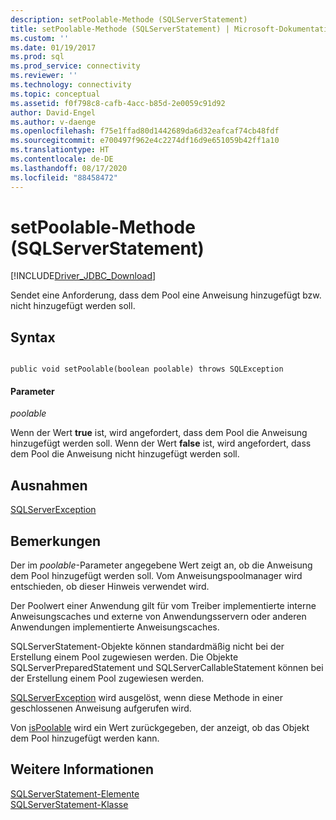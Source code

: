 ```yaml
---
description: setPoolable-Methode (SQLServerStatement)
title: setPoolable-Methode (SQLServerStatement) | Microsoft-Dokumentation
ms.custom: ''
ms.date: 01/19/2017
ms.prod: sql
ms.prod_service: connectivity
ms.reviewer: ''
ms.technology: connectivity
ms.topic: conceptual
ms.assetid: f0f798c8-cafb-4acc-b85d-2e0059c91d92
author: David-Engel
ms.author: v-daenge
ms.openlocfilehash: f75e1ffad80d1442689da6d32eafcaf74cb48fdf
ms.sourcegitcommit: e700497f962e4c2274df16d9e651059b42ff1a10
ms.translationtype: HT
ms.contentlocale: de-DE
ms.lasthandoff: 08/17/2020
ms.locfileid: "88458472"
---
```

# <a name="setpoolable-method-sqlserverstatement"></a>setPoolable-Methode (SQLServerStatement)
[!INCLUDE[Driver_JDBC_Download](../../../includes/driver_jdbc_download.md)]

  Sendet eine Anforderung, dass dem Pool eine Anweisung hinzugefügt bzw. nicht hinzugefügt werden soll.  
  
## <a name="syntax"></a>Syntax  
  
```  
  
public void setPoolable(boolean poolable) throws SQLException  
```  
  
#### <a name="parameters"></a>Parameter  
 *poolable*  
  
 Wenn der Wert **true** ist, wird angefordert, dass dem Pool die Anweisung hinzugefügt werden soll. Wenn der Wert **false** ist, wird angefordert, dass dem Pool die Anweisung nicht hinzugefügt werden soll.  
  
## <a name="exceptions"></a>Ausnahmen  
 [SQLServerException](../../../connect/jdbc/reference/sqlserverexception-class.md)  
  
## <a name="remarks"></a>Bemerkungen  
 Der im *poolable*-Parameter angegebene Wert zeigt an, ob die Anweisung dem Pool hinzugefügt werden soll. Vom Anweisungspoolmanager wird entschieden, ob dieser Hinweis verwendet wird.  
  
 Der Poolwert einer Anwendung gilt für vom Treiber implementierte interne Anweisungscaches und externe von Anwendungsservern oder anderen Anwendungen implementierte Anweisungscaches.  
  
 SQLServerStatement-Objekte können standardmäßig nicht bei der Erstellung einem Pool zugewiesen werden. Die Objekte SQLServerPreparedStatement und SQLServerCallableStatement können bei der Erstellung einem Pool zugewiesen werden.  
  
 [SQLServerException](../../../connect/jdbc/reference/sqlserverexception-class.md) wird ausgelöst, wenn diese Methode in einer geschlossenen Anweisung aufgerufen wird.  
  
 Von [isPoolable](../../../connect/jdbc/reference/ispoolable-method-sqlserverstatement.md) wird ein Wert zurückgegeben, der anzeigt, ob das Objekt dem Pool hinzugefügt werden kann.  
  
## <a name="see-also"></a>Weitere Informationen  
 [SQLServerStatement-Elemente](../../../connect/jdbc/reference/sqlserverstatement-members.md)   
 [SQLServerStatement-Klasse](../../../connect/jdbc/reference/sqlserverstatement-class.md)  
  
  

